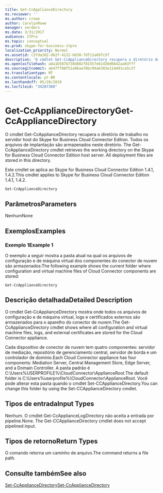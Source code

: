 ```yaml
---
title: Get-CcApplianceDirectory
ms.reviewer: ''
ms.author: crowe
author: CarolynRowe
manager: serdars
ms.date: 3/31/2017
audience: ITPro
ms.topic: conceptual
ms.prod: skype-for-business-itpro
localization_priority: Normal
ms.assetid: c2fda202-db2f-4122-b630-7df11a697c5f
description: 'O cmdlet Get-CcApplianceDirectory recupera o diretório de trabalho no servidor host do Skype for Business Cloud Connector Edition. Todos os arquivos de implantação são armazenados neste diretório. '
ms.openlocfilehash: ada1b587b738d882f81557e61438d6642aa03fff
ms.sourcegitcommit: ab47ff88f51a96aaf8bc99a6303e114d41ca5c2f
ms.translationtype: MT
ms.contentlocale: pt-BR
ms.lasthandoff: 05/20/2019
ms.locfileid: "34287388"
---
```

# <a name="get-ccappliancedirectory"></a><span data-ttu-id="f513a-104">Get-CcApplianceDirectory</span><span class="sxs-lookup"><span data-stu-id="f513a-104">Get-CcApplianceDirectory</span></span>
 
<span data-ttu-id="f513a-p102">O cmdlet Get-CcApplianceDirectory recupera o diretório de trabalho no servidor host do Skype for Business Cloud Connector Edition. Todos os arquivos de implantação são armazenados neste diretório. </span><span class="sxs-lookup"><span data-stu-id="f513a-p102">The Get-CcApplianceDirectory cmdlet retrieves the working directory on the Skype for Business Cloud Connector Edition host server. All deployment files are stored in this directory.</span></span> 
  
<span data-ttu-id="f513a-107">Este cmdlet se aplica ao Skype for Business Cloud Connector Edition 1.4.1, 1.4.2.</span><span class="sxs-lookup"><span data-stu-id="f513a-107">This cmdlet applies to Skype for Business Cloud Connector Edition 1.4.1, 1.4.2.</span></span>
  
```
Get-CcApplianceDirectory
```

## <a name="parameters"></a><span data-ttu-id="f513a-108">Parâmetros</span><span class="sxs-lookup"><span data-stu-id="f513a-108">Parameters</span></span>

<span data-ttu-id="f513a-109">Nenhum</span><span class="sxs-lookup"><span data-stu-id="f513a-109">None</span></span>
  
## <a name="examples"></a><span data-ttu-id="f513a-110">Exemplos</span><span class="sxs-lookup"><span data-stu-id="f513a-110">Examples</span></span>
<span data-ttu-id="f513a-111"><a name="Examples"> </a></span><span class="sxs-lookup"><span data-stu-id="f513a-111"></span></span>

### <a name="example-1"></a><span data-ttu-id="f513a-112">Exemplo 1</span><span class="sxs-lookup"><span data-stu-id="f513a-112">Example 1</span></span>

<span data-ttu-id="f513a-113">O exemplo a seguir mostra a pasta atual na qual os arquivos de configuração e de máquina virtual dos componentes do conector de nuvem são armazenados:</span><span class="sxs-lookup"><span data-stu-id="f513a-113">The following example shows the current folder where configuration and virtual machine files of Cloud Connector components are stored:</span></span>
  
```
Get-CcApplianceDirectory
```

## <a name="detailed-description"></a><span data-ttu-id="f513a-114">Descrição detalhada</span><span class="sxs-lookup"><span data-stu-id="f513a-114">Detailed Description</span></span>
<span data-ttu-id="f513a-115"><a name="DetailedDescription"> </a></span><span class="sxs-lookup"><span data-stu-id="f513a-115"></span></span>

<span data-ttu-id="f513a-116">O cmdlet Get-CcApplianceDirectory mostra onde todos os arquivos de configuração e de máquina virtual, logs e certificados externos são armazenados para o aparelho do conector de nuvem.</span><span class="sxs-lookup"><span data-stu-id="f513a-116">The Get-CcApplianceDirectory cmdlet shows where all configuration and virtual machine files, logs, and external certificates are stored for the Cloud Connector appliance.</span></span>
  
<span data-ttu-id="f513a-117">Cada dispositivo de conector de nuvem tem quatro componentes: servidor de mediação, repositório de gerenciamento central, servidor de borda e um controlador de domínio.</span><span class="sxs-lookup"><span data-stu-id="f513a-117">Each Cloud Connector appliance has four components: Mediation Server, Central Management Store, Edge Server, and a Domain Controller.</span></span> <span data-ttu-id="f513a-118">A pasta padrão é C:\Users\%USERPROFILE%\CloudConnector\ApplianceRoot.</span><span class="sxs-lookup"><span data-stu-id="f513a-118">The default folder is C:\Users\%userprofile%\CloudConnector\ApplianceRoot.</span></span> <span data-ttu-id="f513a-119">Você pode alterar esta pasta quando o cmdlet Set-CCApplianceDirectory.</span><span class="sxs-lookup"><span data-stu-id="f513a-119">You can change this folder by using the Set-CCApplianceDirectory cmdlet.</span></span>
  
## <a name="input-types"></a><span data-ttu-id="f513a-120">Tipos de entrada</span><span class="sxs-lookup"><span data-stu-id="f513a-120">Input Types</span></span>
<span data-ttu-id="f513a-121"><a name="InputTypes"> </a></span><span class="sxs-lookup"><span data-stu-id="f513a-121"></span></span>

<span data-ttu-id="f513a-p104">Nenhum. O cmdlet Get-CcApplianceLogDirectory não aceita a entrada por pipeline.</span><span class="sxs-lookup"><span data-stu-id="f513a-p104">None. The Get-CCApplianceDirectory cmdlet does not accept pipelined input.</span></span>
  
## <a name="return-types"></a><span data-ttu-id="f513a-124">Tipos de retorno</span><span class="sxs-lookup"><span data-stu-id="f513a-124">Return Types</span></span>
<span data-ttu-id="f513a-125"><a name="ReturnTypes"> </a></span><span class="sxs-lookup"><span data-stu-id="f513a-125"></span></span>

<span data-ttu-id="f513a-126">O comando retorna um caminho de arquivo.</span><span class="sxs-lookup"><span data-stu-id="f513a-126">The command returns a file path.</span></span>
  
## <a name="see-also"></a><span data-ttu-id="f513a-127">Consulte também</span><span class="sxs-lookup"><span data-stu-id="f513a-127">See also</span></span>
<span data-ttu-id="f513a-128"><a name="ReturnTypes"> </a></span><span class="sxs-lookup"><span data-stu-id="f513a-128"></span></span>

[<span data-ttu-id="f513a-129">Set-CcApplianceDirectory</span><span class="sxs-lookup"><span data-stu-id="f513a-129">Set-CcApplianceDirectory</span></span>](set-ccappliancedirectory.md)
  

